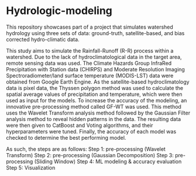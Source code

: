 # Hydrologic-modeling
This repository showcases part of a project that simulates watershed hydrology using three sets of data: ground-truth, satellite-based, and bias corrected hydro-climatic data.

This study aims to simulate the Rainfall-Runoff (R-R) process within a watershed. Due to the lack of hydroclimatological data in the target area, remote sensing data was used. The Climate Hazards Group InfraRed Precipitation with Station data (CHIRPS) and Moderate Resolution Imaging Spectroradiometer/land surface temperature (MODIS-LST) data were obtained from Google Earth Engine. As the satellite-based hydroclimatology data is pixel data, the Thyssen polygon method was used to calculate the spatial average values of precipitation and temperature, which were then used as input for the models. To increase the accuracy of the modeling, an innovative pre-processing method called GF-WT was used. This method uses the Wavelet Transform analysis method followed by the Gaussian Filter analysis method to reveal hidden patterns in the data. The resulting data were then given to CatBoost and Voting algorithms, and their hyperparameters were tuned. Finally, the accuracy of each model was checked to determine the best performing model.

As such, the steps are as follows:
Step 1: pre-processing (Wavelet Transform)
Step 2: pre-processing (Gaussian Decomposition)
Step 3: pre-processing (Sliding Window)
Step 4: ML modeling & accuracy evaluation
Step 5: Visualization

